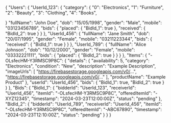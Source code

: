 {
"Users": {
"UserId_123": {
"category":
{
"0": "Electronics",
"1": "Furniture",
"2": "Beauty",
"3": "Clothing",
"4": "Books",

}
"fullName": "John Doe",
"dob": "15/05/1998",
"gender": "Male",
"mobile": "03123456789",
"bids": {
"placed": {
"BidId_1": true
},
"received": {
"BidId_2": true
}
}
},
"UserId_456": {
"fullName": "Jane Smith",
"dob": "20/07/1995",
"gender": "Female",
"mobile": "03211223344",
"bids": {
"received": {
"BidId_1": true
}
}
},
"UserId_789": {
"fullName": "Alice Johnson",
"dob": "10/12/2000",
"gender": "Female",
"mobile": "03332221111",
"bids": {
"placed": {
"BidId_2": true
}
}
}
},
"Items": {
"-OLsfecHM-Y3RMSC9P8C": {
"details": {
"availability": 5,
"category": "Electronics",
"condition": "New",
"description": "Example Description",
"imageUrls": [
"https://firebasestorage.googleapis.com/v0/...",
"https://firebasestorage.googleapis.com/v0/..."
],
"productName": "Example Product"
},
"userId": "UserId_456",
"bids": {
"BidId_1": true,
"BidId_2": true
}
}
},
"Bids": {
"BidId_1": {
"bidderId": "UserId_123",
"receiverId": "UserId_456",
"itemId": "-OLsfecHM-Y3RMSC9P8C",
"offeredItemId": "-XYZ12345",
"timestamp": "2024-03-23T12:00:00Z",
"status": "pending"
},
"BidId_2": {
"bidderId": "UserId_789",
"receiverId": "UserId_456",
"itemId": "-OLsfecHM-Y3RMSC9P8C",
"offeredItemId": "-ABC67890",
"timestamp": "2024-03-23T12:10:00Z",
"status": "pending"
}
}
}
